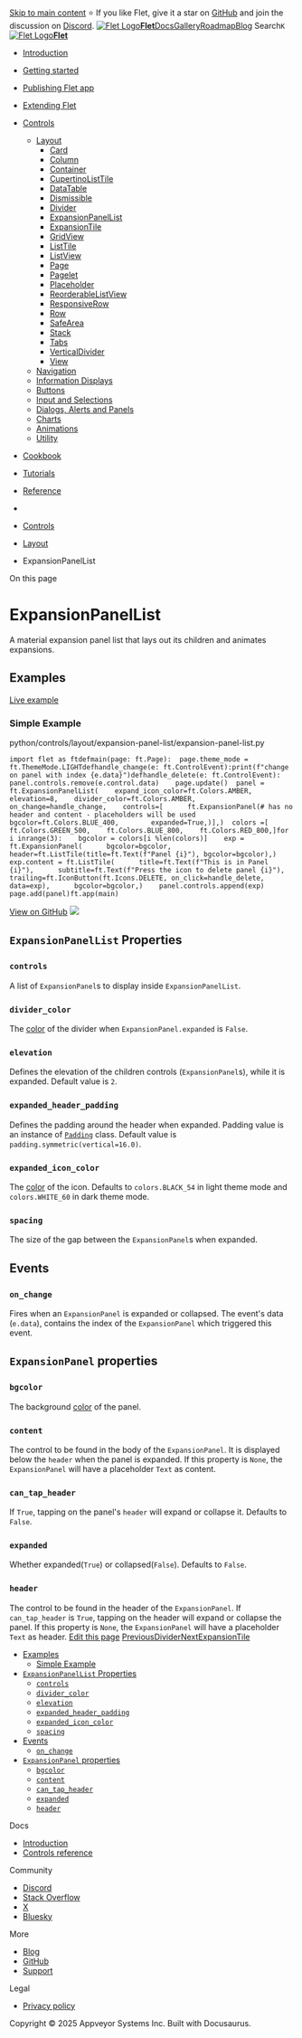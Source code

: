 [Skip to main content](https://flet.dev/docs/controls/expansionpanel/#__docusaurus_skipToContent_fallback)
⭐️ If you like Flet, give it a star on [GitHub](https://github.com/flet-dev/flet) and join the discussion on [Discord](https://discord.gg/dzWXP8SHG8).
[![Flet Logo](https://flet.dev/img/logo.svg)**Flet**](https://flet.dev/)[Docs](https://flet.dev/docs/)[Gallery](https://flet.dev/gallery)[Roadmap](https://flet.dev/roadmap)[Blog](https://flet.dev/blog)
[](https://github.com/flet-dev/flet)
Search`K`
[![Flet Logo](https://flet.dev/img/logo.svg)**Flet**](https://flet.dev/)
  * [Introduction](https://flet.dev/docs/)
  * [Getting started](https://flet.dev/docs/getting-started/)
  * [Publishing Flet app](https://flet.dev/docs/publish)
  * [Extending Flet](https://flet.dev/docs/controls/expansionpanel/)
  * [Controls](https://flet.dev/docs/controls)
    * [Layout](https://flet.dev/docs/controls/layout)
      * [Card](https://flet.dev/docs/controls/card)
      * [Column](https://flet.dev/docs/controls/column)
      * [Container](https://flet.dev/docs/controls/container)
      * [CupertinoListTile](https://flet.dev/docs/controls/cupertinolisttile)
      * [DataTable](https://flet.dev/docs/controls/datatable)
      * [Dismissible](https://flet.dev/docs/controls/dismissible)
      * [Divider](https://flet.dev/docs/controls/divider)
      * [ExpansionPanelList](https://flet.dev/docs/controls/expansionpanel)
      * [ExpansionTile](https://flet.dev/docs/controls/expansiontile)
      * [GridView](https://flet.dev/docs/controls/gridview)
      * [ListTile](https://flet.dev/docs/controls/listtile)
      * [ListView](https://flet.dev/docs/controls/listview)
      * [Page](https://flet.dev/docs/controls/page)
      * [Pagelet](https://flet.dev/docs/controls/pagelet)
      * [Placeholder](https://flet.dev/docs/controls/placeholder)
      * [ReorderableListView](https://flet.dev/docs/controls/reorderablelistview)
      * [ResponsiveRow](https://flet.dev/docs/controls/responsiverow)
      * [Row](https://flet.dev/docs/controls/row)
      * [SafeArea](https://flet.dev/docs/controls/safearea)
      * [Stack](https://flet.dev/docs/controls/stack)
      * [Tabs](https://flet.dev/docs/controls/tabs)
      * [VerticalDivider](https://flet.dev/docs/controls/verticaldivider)
      * [View](https://flet.dev/docs/controls/view)
    * [Navigation](https://flet.dev/docs/controls/app-structure-navigation)
    * [Information Displays](https://flet.dev/docs/controls/information-displays)
    * [Buttons](https://flet.dev/docs/controls/buttons)
    * [Input and Selections](https://flet.dev/docs/controls/input-and-selections)
    * [Dialogs, Alerts and Panels](https://flet.dev/docs/controls/dialogs-alerts-panels)
    * [Charts](https://flet.dev/docs/controls/charts)
    * [Animations](https://flet.dev/docs/controls/animations)
    * [Utility](https://flet.dev/docs/controls/utility)
  * [Cookbook](https://flet.dev/docs/controls/expansionpanel/)
  * [Tutorials](https://flet.dev/docs/tutorials)
  * [Reference](https://flet.dev/docs/reference)


  * [](https://flet.dev/)
  * [Controls](https://flet.dev/docs/controls)
  * [Layout](https://flet.dev/docs/controls/layout)
  * ExpansionPanelList


On this page
# ExpansionPanelList
A material expansion panel list that lays out its children and animates expansions.
## Examples[​](https://flet.dev/docs/controls/expansionpanel/#examples "Direct link to Examples")
[Live example](https://flet-controls-gallery.fly.dev/layout/expansionpanellist)
### Simple Example[​](https://flet.dev/docs/controls/expansionpanel/#simple-example "Direct link to Simple Example")
python/controls/layout/expansion-panel-list/expansion-panel-list.py
```
import flet as ftdefmain(page: ft.Page):  page.theme_mode = ft.ThemeMode.LIGHTdefhandle_change(e: ft.ControlEvent):print(f"change on panel with index {e.data}")defhandle_delete(e: ft.ControlEvent):    panel.controls.remove(e.control.data)    page.update()  panel = ft.ExpansionPanelList(    expand_icon_color=ft.Colors.AMBER,    elevation=8,    divider_color=ft.Colors.AMBER,    on_change=handle_change,    controls=[      ft.ExpansionPanel(# has no header and content - placeholders will be used        bgcolor=ft.Colors.BLUE_400,        expanded=True,)],)  colors =[    ft.Colors.GREEN_500,    ft.Colors.BLUE_800,    ft.Colors.RED_800,]for i inrange(3):    bgcolor = colors[i %len(colors)]    exp = ft.ExpansionPanel(      bgcolor=bgcolor,      header=ft.ListTile(title=ft.Text(f"Panel {i}"), bgcolor=bgcolor),)    exp.content = ft.ListTile(      title=ft.Text(f"This is in Panel {i}"),      subtitle=ft.Text(f"Press the icon to delete panel {i}"),      trailing=ft.IconButton(ft.Icons.DELETE, on_click=handle_delete, data=exp),      bgcolor=bgcolor,)    panel.controls.append(exp)  page.add(panel)ft.app(main)
```

[View on GitHub](https://github.com/flet-dev/examples/blob/main/python/controls/layout/expansion-panel-list/expansion-panel-list.py)
![](https://flet.dev/img/docs/controls/expansion-panel/expansion-panel.gif)
## `ExpansionPanelList` Properties[​](https://flet.dev/docs/controls/expansionpanel/#expansionpanellist-properties "Direct link to expansionpanellist-properties")
### `controls`[​](https://flet.dev/docs/controls/expansionpanel/#controls "Direct link to controls")
A list of `ExpansionPanel`s to display inside `ExpansionPanelList`.
### `divider_color`[​](https://flet.dev/docs/controls/expansionpanel/#divider_color "Direct link to divider_color")
The [color](https://flet.dev/docs/reference/colors) of the divider when `ExpansionPanel.expanded` is `False`.
### `elevation`[​](https://flet.dev/docs/controls/expansionpanel/#elevation "Direct link to elevation")
Defines the elevation of the children controls (`ExpansionPanel`s), while it is expanded. Default value is `2`.
### `expanded_header_padding`[​](https://flet.dev/docs/controls/expansionpanel/#expanded_header_padding "Direct link to expanded_header_padding")
Defines the padding around the header when expanded.
Padding value is an instance of [`Padding`](https://flet.dev/docs/reference/types/padding) class. Default value is `padding.symmetric(vertical=16.0)`.
### `expanded_icon_color`[​](https://flet.dev/docs/controls/expansionpanel/#expanded_icon_color "Direct link to expanded_icon_color")
The [color](https://flet.dev/docs/reference/colors) of the icon. Defaults to `colors.BLACK_54` in light theme mode and `colors.WHITE_60` in dark theme mode.
### `spacing`[​](https://flet.dev/docs/controls/expansionpanel/#spacing "Direct link to spacing")
The size of the gap between the `ExpansionPanel`s when expanded.
## Events[​](https://flet.dev/docs/controls/expansionpanel/#events "Direct link to Events")
### `on_change`[​](https://flet.dev/docs/controls/expansionpanel/#on_change "Direct link to on_change")
Fires when an `ExpansionPanel` is expanded or collapsed. The event's data (`e.data`), contains the index of the `ExpansionPanel` which triggered this event.
## `ExpansionPanel` properties[​](https://flet.dev/docs/controls/expansionpanel/#expansionpanel-properties "Direct link to expansionpanel-properties")
### `bgcolor`[​](https://flet.dev/docs/controls/expansionpanel/#bgcolor "Direct link to bgcolor")
The background [color](https://flet.dev/docs/reference/colors) of the panel.
### `content`[​](https://flet.dev/docs/controls/expansionpanel/#content "Direct link to content")
The control to be found in the body of the `ExpansionPanel`. It is displayed below the `header` when the panel is expanded.
If this property is `None`, the `ExpansionPanel` will have a placeholder `Text` as content.
### `can_tap_header`[​](https://flet.dev/docs/controls/expansionpanel/#can_tap_header "Direct link to can_tap_header")
If `True`, tapping on the panel's `header` will expand or collapse it. Defaults to `False`.
### `expanded`[​](https://flet.dev/docs/controls/expansionpanel/#expanded "Direct link to expanded")
Whether expanded(`True`) or collapsed(`False`). Defaults to `False`.
### `header`[​](https://flet.dev/docs/controls/expansionpanel/#header "Direct link to header")
The control to be found in the header of the `ExpansionPanel`. If `can_tap_header` is `True`, tapping on the header will expand or collapse the panel.
If this property is `None`, the `ExpansionPanel` will have a placeholder `Text` as header.
[Edit this page](https://github.com/flet-dev/website/edit/main/docs/controls/expansionpanel.md)
[PreviousDivider](https://flet.dev/docs/controls/divider)[NextExpansionTile](https://flet.dev/docs/controls/expansiontile)
  * [Examples](https://flet.dev/docs/controls/expansionpanel/#examples)
    * [Simple Example](https://flet.dev/docs/controls/expansionpanel/#simple-example)
  * [`ExpansionPanelList` Properties](https://flet.dev/docs/controls/expansionpanel/#expansionpanellist-properties)
    * [`controls`](https://flet.dev/docs/controls/expansionpanel/#controls)
    * [`divider_color`](https://flet.dev/docs/controls/expansionpanel/#divider_color)
    * [`elevation`](https://flet.dev/docs/controls/expansionpanel/#elevation)
    * [`expanded_header_padding`](https://flet.dev/docs/controls/expansionpanel/#expanded_header_padding)
    * [`expanded_icon_color`](https://flet.dev/docs/controls/expansionpanel/#expanded_icon_color)
    * [`spacing`](https://flet.dev/docs/controls/expansionpanel/#spacing)
  * [Events](https://flet.dev/docs/controls/expansionpanel/#events)
    * [`on_change`](https://flet.dev/docs/controls/expansionpanel/#on_change)
  * [`ExpansionPanel` properties](https://flet.dev/docs/controls/expansionpanel/#expansionpanel-properties)
    * [`bgcolor`](https://flet.dev/docs/controls/expansionpanel/#bgcolor)
    * [`content`](https://flet.dev/docs/controls/expansionpanel/#content)
    * [`can_tap_header`](https://flet.dev/docs/controls/expansionpanel/#can_tap_header)
    * [`expanded`](https://flet.dev/docs/controls/expansionpanel/#expanded)
    * [`header`](https://flet.dev/docs/controls/expansionpanel/#header)


Docs
  * [Introduction](https://flet.dev/docs)
  * [Controls reference](https://flet.dev/docs/controls)


Community
  * [Discord](https://discord.gg/dzWXP8SHG8)
  * [Stack Overflow](https://stackoverflow.com/questions/tagged/flet)
  * [X](https://x.com/fletdev)
  * [Bluesky](https://bsky.app/profile/fletdev.bsky.social)


More
  * [Blog](https://flet.dev/blog)
  * [GitHub](https://github.com/flet-dev/flet)
  * [Support](https://flet.dev/support)


Legal
  * [Privacy policy](https://flet.dev/privacy-policy)


Copyright © 2025 Appveyor Systems Inc. Built with Docusaurus.
